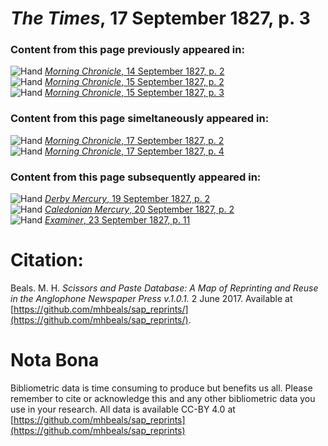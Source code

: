 # *The Times*, 17 September 1827, p. 3  
  
### Content from this page previously appeared in:  
![Hand](http://scissorsandpaste.net/wp-content/uploads/2017/06/smallhandpointer.png) [*Morning Chronicle*, 14 September 1827, p. 2](https://mhbeals.github.io/sap_html/Morning-Chronicle/Morning-Chronicle-14-September-1827-p-2)  
![Hand](http://scissorsandpaste.net/wp-content/uploads/2017/06/smallhandpointer.png) [*Morning Chronicle*, 15 September 1827, p. 2](https://mhbeals.github.io/sap_html/Morning-Chronicle/Morning-Chronicle-15-September-1827-p-2)  
![Hand](http://scissorsandpaste.net/wp-content/uploads/2017/06/smallhandpointer.png) [*Morning Chronicle*, 15 September 1827, p. 3](https://mhbeals.github.io/sap_html/Morning-Chronicle/Morning-Chronicle-15-September-1827-p-3)  
  
### Content from this page simeltaneously appeared in:  
![Hand](http://scissorsandpaste.net/wp-content/uploads/2017/06/smallhandpointer.png) [*Morning Chronicle*, 17 September 1827, p. 2](https://mhbeals.github.io/sap_html/Morning-Chronicle/Morning-Chronicle-17-September-1827-p-2)  
![Hand](http://scissorsandpaste.net/wp-content/uploads/2017/06/smallhandpointer.png) [*Morning Chronicle*, 17 September 1827, p. 4](https://mhbeals.github.io/sap_html/Morning-Chronicle/Morning-Chronicle-17-September-1827-p-4)  
  
### Content from this page subsequently appeared in:  
![Hand](http://scissorsandpaste.net/wp-content/uploads/2017/06/smallhandpointer.png) [*Derby Mercury*, 19 September 1827, p. 2](https://mhbeals.github.io/sap_html/Derby-Mercury/Derby-Mercury-19-September-1827-p-2)  
![Hand](http://scissorsandpaste.net/wp-content/uploads/2017/06/smallhandpointer.png) [*Caledonian Mercury*, 20 September 1827, p. 2](https://mhbeals.github.io/sap_html/Caledonian-Mercury/Caledonian-Mercury-20-September-1827-p-2)  
![Hand](http://scissorsandpaste.net/wp-content/uploads/2017/06/smallhandpointer.png) [*Examiner*, 23 September 1827, p. 11](https://mhbeals.github.io/sap_html/Examiner/Examiner-23-September-1827-p-11)  


# Citation: 

Beals. M. H. *Scissors and Paste Database: A Map of Reprinting and Reuse in the Anglophone Newspaper Press v.1.0.1.* 2 June 2017. Available at [https://github.com/mhbeals/sap_reprints/](https://github.com/mhbeals/sap_reprints/). 

# Nota Bona

Bibliometric data is time consuming to produce but benefits us all. Please remember to cite or acknowledge this and any other bibliometric data you use in your research. All data is available CC-BY 4.0 at [https://github.com/mhbeals/sap_reprints](https://github.com/mhbeals/sap_reprints)